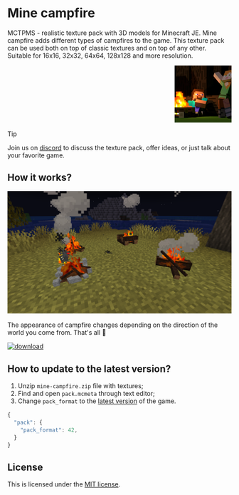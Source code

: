 # Mine campfire

MCTPMS - realistic texture pack with 3D models for Minecraft JE. Mine campfire adds different types of campfires to the game. This texture pack can be used both on top of classic textures and on top of any other. Suitable for 16x16, 32x32, 64x64, 128x128 and more resolution. <p align="right">
  <img
    src="https://github.com/andrejsharapov/mine-campfire/blob/main/pack.png?raw=true"
    alt="mine-campfire"
    width="128">
</p>

> [!TIP]  
> Join us on [discord](https://discord.gg/En8KcxdDra) to discuss the texture pack, offer ideas, or just talk about your favorite game.

## How it works?

[![mine-campfire][preview-image]][repo]

The appearance of campfire changes depending on the direction of the world you come from. That's all :firecracker:

[![download][download-badge]][download-link]

## How to update to the latest version?

1. Unzip `mine-campfire.zip` file with textures;
2. Find and open `pack.mcmeta` through text editor;
3. Change `pack_format` to the [latest version](https://minecraft.wiki/w/Pack_format#List_of_resource_pack_formats) of the game.

```js
{
  "pack": {
    "pack_format": 42,
  }
}
```

## License

This is licensed under the [MIT license](https://github.com/andrejsharapov/mine-campfire/blob/main/LICENSE).

<!--  -->

[repo]: https://github.com/andrejsharapov/mine-campfire/tree/main
[preview-image]: https://github.com/andrejsharapov/mine-campfire/blob/main/src/preview.png?raw=true

<!--  -->

[download-link]: https://www.planetminecraft.com/texture-pack/mine-campfire/
[download-badge]: https://img.shields.io/badge/DOWNLOAD_PACK-.zip-41b883
